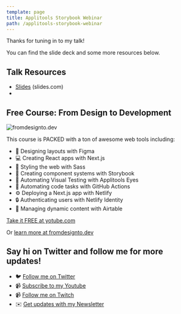 ```yaml
---
template: page
title: Applitools Storybook Webinar
path: /applitools-storybook-webinar
---
```

Thanks for tuning in to my talk!

You can find the slide deck and some more resources below.

## Talk Resources

* [Slides](https://slides.com/colbyfayock/scaling-wordpress-with-nextjs-react-summit-2021) (slides.com)
*

## Free Course: From Design to Development

![fromdesignto.dev](blob:https://www.colbyfayock.com/d67547dc-47cd-4a51-9cc4-b9d599470a7a)

This course is PACKED with a ton of awesome web tools including:

* 🎨 Designing layouts with Figma
* 💻 Creating React apps with Next.js
* 💅 Styling the web with Sass
* 📓 Creating component systems with Storybook
* 🧐 Automating Visual Testing with Applitools Eyes
* 🤖 Automating code tasks with GitHub Actions
* ⚙️ Deploying a Next.js app with Netlify
* 🔒 Authenticating users with Netlify Identity
* 📝 Managing dynamic content with Airtable

[Take it FREE at yotube.com](https://www.youtube.com/watch?v=QjZIeA952jE)

Or [learn more at fromdesignto.dev](https://fromdesignto.dev/)





## Say hi on Twitter and follow me for more updates!

* 🐦 [Follow me on Twitter](https://twitter.com/colbyfayock)
* 📹 [Subscribe to my Youtube](https://www.youtube.com/colbyfayock?sub_confirmation=1)
* 📹 [Follow me on Twitch](https://www.twitch.tv/colbyfayock)
* ✉️ [Get updates with my Newsletter](https://colbyfayock.com/newsletter)